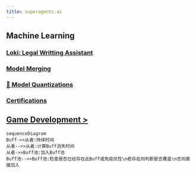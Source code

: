 ```yaml
---
title: superagents.ai
---
```


## Machine Learning

### [Loki: Legal Writting Assistant](https://www.superagents.ai/2024/05/04/loki/)
### [Model Merging](https://www.superagents.ai/2024/05/04/model_merging/)
### [🤗 Model Quantizations](https://huggingface.co/collections/neopolita/quants-65edf306a24bc01911107199)
### [Certifications](https://www.linkedin.com/in/ignacio-garmendia-a2076a3/details/certifications/)

## [Game Development >](https://www.superagents.ai/2024/05/04/game_development/)

<!-- .slide -->

```mermaid
sequenceDiagram
Buff->>从者:持续时间
从者-->>从者:计算Buff消失时间
从者->>Buff池:加入Buff池
Buff池-->>Buff池:检查是否已经存在此Buff或免疫抗性\n若存在则判断是否覆盖\n否则直接加入
```
